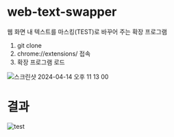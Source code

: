 # web-text-swapper
웹 화면 내 텍스트를 마스킹(TEST)로 바꾸어 주는 확장 프로그램


1. git clone
2. chrome://extensions/ 접속 
3. 확장 프로그램 로드 

![스크린샷 2024-04-14 오후 11 13 00](https://github.com/mingg123/web-text-swapper/assets/52990629/c13cb209-a51a-456e-9e9a-be75bdbd1d6c)



# 결과
![test](https://github.com/mingg123/web-text-swapper/assets/52990629/dd65b051-e1b8-4010-a743-995ed6decf70)



